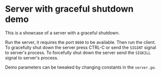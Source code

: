 # Server with graceful shutdown demo

This is a showcase of a server with a graceful shutdown.

Run the server, it requires the port `8080` to be available. Then run the client.
To gracefully shut down the server press CTRL-C or send the `SIGINT` signal to server's process.
To forcefully shut down the server send the `SIGKILL` signal to server's process.

Demo parameters can be tweaked by changing constants in the `server.go`.